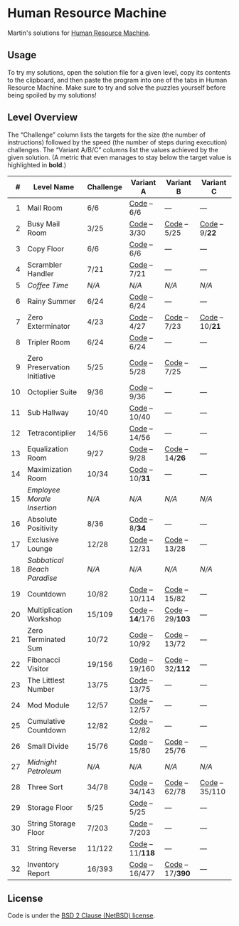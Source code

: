# Human Resource Machine

Martin's solutions for [Human Resource Machine](http://tomorrowcorporation.com/humanresourcemachine).

## Usage

To try my solutions, open the solution file for a given level, copy its contents to the clipboard, and then paste the program into one of the tabs in Human Resource Machine. Make sure to try and solve the puzzles yourself before being spoiled by my solutions!

## Level Overview

The “Challenge” column lists the targets for the size (the number of instructions) followed by the speed (the number of steps during execution) challenges. The “Variant A/B/C” columns list the values achieved by the given solution. (A metric that even manages to stay below the target value is highlighted in **bold**.)

| # | Level Name | Challenge | Variant A | Variant B | Variant C |
| ---: | --- | --- | --- | --- | --- |
| 1 | Mail Room | 6/6 | [Code][01a] – 6/6 | — | — |
| 2 | Busy Mail Room | 3/25 | [Code][02a] – 3/30| [Code][02b] – 5/25 | [Code][02c] – 9/**22** |
| 3 | Copy Floor | 6/6 | [Code][03a] – 6/6 | — | — |
| 4 | Scrambler Handler | 7/21 | [Code][04a] – 7/21 | — | — |
| 5 | *Coffee Time* | *N/A* | *N/A* | *N/A* | *N/A* |
| 6 | Rainy Summer | 6/24 | [Code][06a] – 6/24 | — | — |
| 7 | Zero Exterminator | 4/23 | [Code][07a] – 4/27 | [Code][07b] – 7/23 | [Code][07c] – 10/**21** |
| 8 | Tripler Room | 6/24 | [Code][08a] – 6/24 | — | — |
| 9 | Zero Preservation Initiative | 5/25 | [Code][09a] – 5/28 | [Code][09b] – 7/25 | — |
| 10 | Octoplier Suite | 9/36 | [Code][10a] – 9/36 | — | — |
| 11 | Sub Hallway | 10/40 | [Code][11a] – 10/40 | — | — |
| 12 | Tetracontiplier | 14/56 | [Code][12a] – 14/56 | — | — |
| 13 | Equalization Room | 9/27 | [Code][13a] – 9/28 | [Code][13b] – 14/**26** | — |
| 14 | Maximization Room | 10/34 | [Code][14a] – 10/**31** | — | — |
| 15 | *Employee Morale Insertion* | *N/A* | *N/A* | *N/A* | *N/A* |
| 16 | Absolute Positivity | 8/36 | [Code][16a] – 8/**34** | — | — |
| 17 | Exclusive Lounge | 12/28 | [Code][17a] – 12/31 | [Code][17b] – 13/28 | — |
| 18 | *Sabbatical Beach Paradise* | *N/A* | *N/A* | *N/A* | *N/A* |
| 19 | Countdown | 10/82 | [Code][19a] – 10/114 | [Code][19b] – 15/82 | — |
| 20 | Multiplication Workshop | 15/109 | [Code][20a] – **14**/176 | [Code][20b] – 29/**103** | — |
| 21 | Zero Terminated Sum | 10/72 | [Code][21a] – 10/92 | [Code][21b] – 13/72 | — |
| 22 | Fibonacci Visitor | 19/156 | [Code][22a] – 19/160 | [Code][22b] – 32/**112** | — |
| 23 | The Littlest Number | 13/75 | [Code][23a] – 13/75 | — | — |
| 24 | Mod Module | 12/57 | [Code][24a] – 12/57 | — | — |
| 25 | Cumulative Countdown | 12/82 | [Code][25a] – 12/82 | — | — |
| 26 | Small Divide | 15/76 | [Code][26a] – 15/80 | [Code][26b] – 25/76 | — |
| 27 | *Midnight Petroleum* | *N/A* | *N/A* | *N/A* | *N/A* |
| 28 | Three Sort | 34/78 | [Code][28a] – 34/143 | [Code][28b] – 62/78 | [Code][28c] – 35/110 |
| 29 | Storage Floor | 5/25 | [Code][29a] – 5/25 | — | — |
| 30 | String Storage Floor | 7/203 | [Code][30a] – 7/203 | — | — |
| 31 | String Reverse | 11/122 | [Code][31a] – 11/**118** | — | — |
| 32 | Inventory Report | 16/393 | [Code][32a] – 16/477 | [Code][32b] – 17/**390** | — |

[01a]: level-01/01a.txt
[02a]: level-02/02a.txt
[02b]: level-02/02b.txt
[02c]: level-02/02c.txt
[03a]: level-03/03a.txt
[04a]: level-04/04a.txt
[06a]: level-06/06a.txt
[07a]: level-07/07a.txt
[07b]: level-07/07b.txt
[07c]: level-07/07c.txt
[08a]: level-08/08a.txt
[09a]: level-09/09a.txt
[09b]: level-09/09b.txt
[10a]: level-10/10a.txt
[11a]: level-11/11a.txt
[12a]: level-12/12a.txt
[13a]: level-13/13a.txt
[13b]: level-13/13b.txt
[14a]: level-14/14a.txt
[16a]: level-16/16a.txt
[17a]: level-17/17a.txt
[17b]: level-17/17b.txt
[19a]: level-19/19a.txt
[19b]: level-19/19b.txt
[20a]: level-20/20a.txt
[20b]: level-20/20b.txt
[21a]: level-21/21a.txt
[21b]: level-21/21b.txt
[22a]: level-22/22a.txt
[22b]: level-22/22b.txt
[23a]: level-23/23a.txt
[24a]: level-24/24a.txt
[25a]: level-25/25a.txt
[26a]: level-26/26a.txt
[26b]: level-26/26b.txt
[28a]: level-28/28a.txt
[28b]: level-28/28b.txt
[28c]: level-28/28c.txt
[29a]: level-29/29a.txt
[30a]: level-30/30a.txt
[31a]: level-31/31a.txt
[32a]: level-32/32a.txt
[32b]: level-32/32b.txt

## License

Code is under the [BSD 2 Clause (NetBSD) license](LICENSE.txt).
